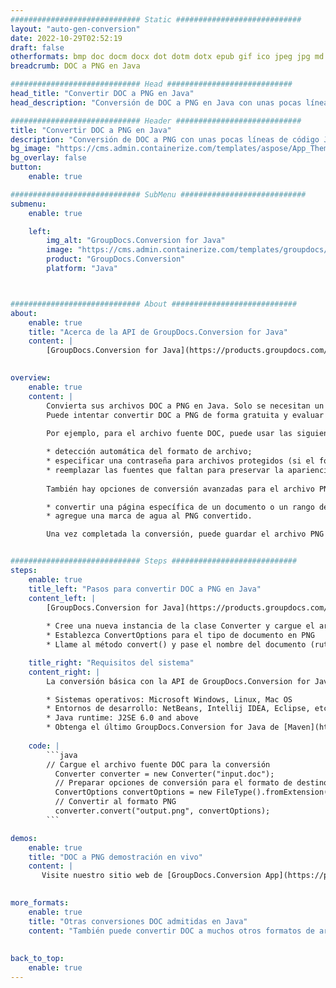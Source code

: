 ```yaml
---
############################# Static ############################
layout: "auto-gen-conversion"
date: 2022-10-29T02:52:19
draft: false
otherformats: bmp doc docm docx dot dotm dotx epub gif ico jpeg jpg md odt ott pdf png psd rtf tex tif tiff txt xps
breadcrumb: DOC a PNG en Java

############################# Head ############################
head_title: "Convertir DOC a PNG en Java"
head_description: "Conversión de DOC a PNG en Java con unas pocas líneas de código. Convierta más de 160 formatos de archivo con la API de conversión de documentos de GroupDocs para Java"

############################# Header ############################
title: "Convertir DOC a PNG en Java"
description: "Conversión de DOC a PNG con unas pocas líneas de código Java"
bg_image: "https://cms.admin.containerize.com/templates/aspose/App_Themes/V3/images/bg/header1.png"
bg_overlay: false
button:
    enable: true

############################# SubMenu ############################
submenu:
    enable: true

    left:
        img_alt: "GroupDocs.Conversion for Java"
        image: "https://cms.admin.containerize.com/templates/groupdocs/images/product-logos/90x90-noborder/groupdocs-conversion-java.png"
        product: "GroupDocs.Conversion"
        platform: "Java"



############################# About ############################
about:
    enable: true
    title: "Acerca de la API de GroupDocs.Conversion for Java"
    content: |
        [GroupDocs.Conversion for Java](https://products.groupdocs.com/conversion/java/) es una API de conversión de formato de archivo avanzada para convertir entre formatos populares de imagen y documento como Microsoft Office, OpenDocument, PDF, HTML, correo electrónico, CAD. y mucho más con solo unas pocas líneas de código. La API nativa detecta automáticamente los formatos de los documentos originales y ofrece muchas opciones para personalizar los documentos convertidos. Junto con la función de extraer información de un documento, también admite el almacenamiento en caché de los resultados de la conversión en el disco local de forma predeterminada. Sin embargo, se puede admitir cualquier tipo de almacenamiento en caché mediante la implementación de las interfaces adecuadas: Amazon S3, Dropbox, Google Drive, Windows Azure, Reddis o cualquier otra.
    

overview:
    enable: true
    content: |
        Convierta sus archivos DOC a PNG en Java. Solo se necesitan un par de líneas de código Java en cualquier plataforma de su elección, como Windows, Linux, macOS.
        Puede intentar convertir DOC a PNG de forma gratuita y evaluar la calidad de los resultados de la conversión. Junto con los sencillos scripts de conversión de archivos, puede probar opciones más sofisticadas para cargar el archivo de origen DOC y almacenar la salida PNG. 
        
        Por ejemplo, para el archivo fuente DOC, puede usar las siguientes opciones de carga:

        * detección automática del formato de archivo;
        * especificar una contraseña para archivos protegidos (si el formato de archivo lo admite);
        * reemplazar las fuentes que faltan para preservar la apariencia del documento.
        
        También hay opciones de conversión avanzadas para el archivo PNG:

        * convertir una página específica de un documento o un rango de páginas;
        * agregue una marca de agua al PNG convertido.

        Una vez completada la conversión, puede guardar el archivo PNG en su ruta de archivo local o en cualquier almacenamiento de terceros, como FTP, Amazon S3, Google Drive, Dropbox, etc. Tenga en cuenta que para convertir DOC a PNG, no necesita instalar ningún software adicional, como MS Office, Open Office, Adobe Acrobat Reader, etc.


############################# Steps ############################
steps:
    enable: true
    title_left: "Pasos para convertir DOC a PNG en Java"
    content_left: |
        [GroupDocs.Conversion for Java](https://products.groupdocs.com/conversion/java/) permite a los desarrolladores convertir fácilmente el archivo DOC a PNG con unas pocas líneas de código.
        
        * Cree una nueva instancia de la clase Converter y cargue el archivo DOC con la ruta completa
        * Establezca ConvertOptions para el tipo de documento en PNG
        * Llame al método convert() y pase el nombre del documento (ruta completa) y el formato (PNG) como parámetro

    title_right: "Requisitos del sistema"
    content_right: |
        La conversión básica con la API de GroupDocs.Conversion for Java se puede realizar con solo unas pocas líneas de código. Nuestras API son compatibles con todas las principales plataformas y sistemas operativos. Antes de ejecutar el código a continuación, asegúrese de tener instalados los siguientes requisitos previos en su sistema.

        * Sistemas operativos: Microsoft Windows, Linux, Mac OS
        * Entornos de desarrollo: NetBeans, Intellij IDEA, Eclipse, etc.
        * Java runtime: J2SE 6.0 and above
        * Obtenga el último GroupDocs.Conversion for Java de [Maven](https://repository.groupdocs.com/webapp/#/artifacts/browse/tree/General/repo/com/groupdocs/groupdocs-conversion)
         
    code: |
        ```java    
        // Cargue el archivo fuente DOC para la conversión
          Converter converter = new Converter("input.doc");
          // Preparar opciones de conversión para el formato de destino PNG
          ConvertOptions convertOptions = new FileType().fromExtension("png").getConvertOptions();
          // Convertir al formato PNG
          converter.convert("output.png", convertOptions);
        ```

demos:
    enable: true
    title: "DOC a PNG demostración en vivo"
    content: |
       Visite nuestro sitio web de [GroupDocs.Conversion App](https://products.groupdocs.app/conversion/family) y pruebe la conversión de DOC a PNG ahora. La demostración gratuita tiene los siguientes beneficios
          

more_formats:
    enable: true
    title: "Otras conversiones DOC admitidas en Java"
    content: "También puede convertir DOC a muchos otros formatos de archivo. Consulte la lista a continuación."
       
       
back_to_top:
    enable: true
---
```

